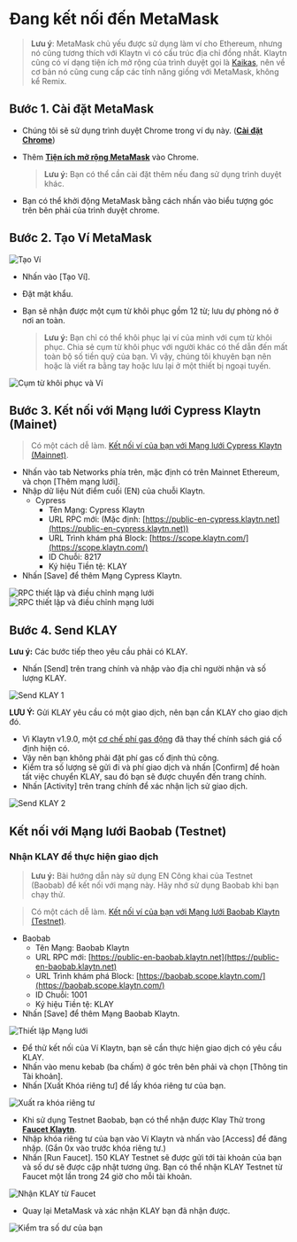 # Đang kết nối đến MetaMask

> **Lưu ý**: MetaMask chủ yếu được sử dụng làm ví cho Ethereum, nhưng nó cũng tương thích với Klaytn vì có cấu trúc địa chỉ đồng nhất. Klaytn cũng có ví dạng tiện ích mở rộng của trình duyệt gọi là [Kaikas](../developer-tools/#kaikas), nên về cơ bản nó cũng cung cấp các tính năng giống với MetaMask, không kể Remix.

## Bước 1. Cài đặt MetaMask <a href="#install-metamask" id="install-metamask"></a>

* Chúng tôi sẽ sử dụng trình duyệt Chrome trong ví dụ này. ([**Cài đặt Chrome**](https://www.google.com/intl/en\_us/chrome/))
*   Thêm [**Tiện ích mở rộng MetaMask**](https://chrome.google.com/webstore/detail/metamask/nkbihfbeogaeaoehlefnkodbefgpgknn?hl=en) vào Chrome.

    > **Lưu ý:** Bạn có thể cần cài đặt thêm nếu đang sử dụng trình duyệt khác.
* Bạn có thể khởi động MetaMask bằng cách nhấn vào biểu tượng góc trên bên phải của trình duyệt chrome.

## Bước 2. Tạo Ví MetaMask <a href="#generate-a-metamask" id="generate-a-metamask"></a>

![Tạo Ví](../../bapp/tutorials/img/new-to-metamask.png)

* Nhấn vào \[Tạo Ví].
* Đặt mật khẩu.
*   Bạn sẽ nhận được một cụm từ khôi phục gồm 12 từ; lưu dự phòng nó ở nơi an toàn.

    > **Lưu ý:** Bạn chỉ có thể khôi phục lại ví của mình với cụm từ khôi phục. Chia sẻ cụm từ khôi phục với người khác có thể dẫn đến mất toàn bộ số tiền quỹ của bạn. Vì vậy, chúng tôi khuyên bạn nên hoặc là viết ra bằng tay hoặc lưu lại ở một thiết bị ngoại tuyến.

![Cụm từ khôi phục và Ví](../../bapp/tutorials/img/metamask-secret-backup.png)

## Bước 3. Kết nối với Mạng lưới Cypress Klaytn (Mainet) <a href="#connect-to-klaytn-cypress-network-mainnet" id="connect-to-klaytn-cypress-network-mainnet"></a>

> Có một cách dễ làm. [Kết nối ví của bạn với Mạng lưới Cypress Klaytn (Mainnet)](https://chainlist.org/chain/8217).

* Nhấn vào tab Networks phía trên, mặc định có trên Mainnet Ethereum, và chọn \[Thêm mạng lưới].
* Nhập dữ liệu Nút điểm cuối (EN) của chuỗi Klaytn.
  * Cypress
    * Tên Mạng: Cypress Klaytn
    * URL RPC mới: (Mặc định: [https://public-en-cypress.klaytn.net](https://public-en-cypress.klaytn.net))
    * URL Trình khám phá Block: [https://scope.klaytn.com/](https://scope.klaytn.com/)
    * ID Chuỗi: 8217
    * Ký hiệu Tiền tệ: KLAY
* Nhấn \[Save] để thêm Mạng Cypress Klaytn.

![RPC thiết lập và điều chỉnh mạng lưới](../../bapp/tutorials/img/metamask-add-cypress-1.png) ![RPC thiết lập và điều chỉnh mạng lưới](../../bapp/tutorials/img/metamask-add-cypress-2.png)

## Bước 4. Send KLAY <a href="#send-klay" id="send-klay"></a>

**Lưu ý:** Các bước tiếp theo yêu cầu phải có KLAY.

* Nhấn \[Send] trên trang chính và nhập vào địa chỉ người nhận và số lượng KLAY.

![Send KLAY 1](img/metamask-send-klay-1.png)

**LƯU Ý:** Gửi KLAY yêu cầu có một giao dịch, nên bạn cần KLAY cho giao dịch đó.

* Vì Klaytn v1.9.0, một [cơ chế phí gas động](https://medium.com/klaytn/dynamic-gas-fee-pricing-mechanism-1dac83d2689) đã thay thế chính sách giá cố định hiện có.
* Vậy nên bạn không phải đặt phí gas cố định thủ công.
* Kiểm tra số lượng sẽ gửi đi và phí giao dịch và nhấn \[Confirm] để hoàn tất việc chuyển KLAY, sau đó bạn sẽ được chuyển đến trang chính.
* Nhấn \[Activity] trên trang chính để xác nhận lịch sử giao dịch.

![Send KLAY 2](img/metamask-send-klay-2.png)

## Kết nối với Mạng lưới Baobab (Testnet) <a href="#connect-to-klaytn-baobab-network-testnet" id="connect-to-klaytn-baobab-network-testnet"></a>

### Nhận KLAY để thực hiện giao dịch

> **Lưu ý:** Bài hướng dẫn này sử dụng EN Công khai của Testnet (Baobab) để kết nối với mạng này. Hãy nhớ sử dụng Baobab khi bạn chạy thử.

> Có một cách dễ làm. [Kết nối ví của bạn với Mạng lưới Baobab Klaytn (Testnet)](https://chainlist.org/chain/1001).

* Baobab
  * Tên Mạng: Baobab Klaytn
  * URL RPC mới: [https://public-en-baobab.klaytn.net](https://public-en-baobab.klaytn.net)
  * URL Trình khám phá Block: [https://baobab.scope.klaytn.com/](https://baobab.scope.klaytn.com/)
  * ID Chuỗi: 1001
  * Ký hiệu Tiền tệ: KLAY
* Nhấn \[Save] để thêm Mạng Baobab Klaytn.

![Thiết lập Mạng lưới](img/connect-testnet-1.png)

* Để thử kết nối của Ví Klaytn, bạn sẽ cần thực hiện giao dịch có yêu cầu KLAY.
* Nhấn vào menu kebab (ba chấm) ở góc trên bên phải và chọn \[Thông tin Tài khoản].
* Nhấn \[Xuất Khóa riêng tư] để lấy khóa riêng tư của bạn.

![Xuất ra khóa riêng tư](img/connect-testnet-2.png)

* Khi sử dụng Testnet Baobab, bạn có thể nhận được Klay Thử trong [**Faucet Klaytn**](https://baobab.wallet.klaytn.foundation/access?next=faucet).
* Nhập khóa riêng tư của bạn vào Ví Klaytn và nhấn vào \[Access] để đăng nhập. (Gắn 0x vào trước khóa riêng tư.)
* Nhấn \[Run Faucet]. 150 KLAY Testnet sẽ được gửi tới tài khoản của bạn và số dư sẽ được cập nhật tương ứng. Bạn có thể nhận KLAY Testnet từ Faucet một lần trong 24 giờ cho mỗi tài khoản.

![Nhận KLAY từ Faucet](img/connect-testnet-3.png)

* Quay lại MetaMask và xác nhận KLAY bạn đã nhận được.

![Kiểm tra số dư của bạn](img/connect-testnet-4.png)
